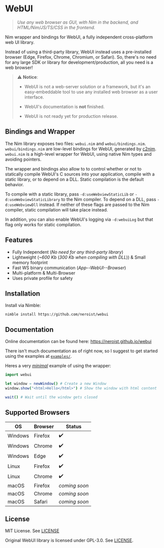 # WebUI

> *Use any web browser as GUI, with Nim in the backend, and HTML/Nim/JS/TS/CSS in the*
> *frontend.*

Nim wrapper and bindings for WebUI, a fully independent cross-platform web UI
library.

Instead of using a third-party library, WebUI instead uses a pre-installed
browser (Edge, Firefox, Chrome, Chromium, or Safari). So, there's no need for any
large SDK or library for development/production, all you need is a web browser!

> :warning: **Notice**:
>
> * WebUI is not a web-server solution or a framework, but it's an easy-embeddable
> tool to use any installed web browser as a user interface.
>
> * WebUI's documentation is **not** finished.
>
> * WebUI is not ready yet for production release.

## Bindings and Wrapper

The Nim library exposes two files: `webui.nim` and `webui/bindings.nim`.
`webui/bindings.nim` are low-level bindings for WebUI, generated by
[c2nim](https://github.com/nim-lang/c2nim). `webui.nim` is a high-level wrapper for
WebUI, using native Nim types and avoiding pointers.

The wrapper and bindings also allow to to control whether or not to statically
compile WebUI's C sources into your application, compile with a static library, or to
depend on a DLL. Static compilation is the default behavior.

To compile with a static library, pass `-d:useWebviewStaticLib` or
`-d:useWebviewStaticLibrary` to the Nim compiler. To depend on a DLL, pass
`-d:useWebviewDll` instead. If neither of these flags are passed to the Nim compiler,
static compilation will take place instead.

In addition, you can also enable WebUI's logging via `-d:webuiLog` but that flag only
works for static compilation.

## Features

* Fully Independent (*No need for any third-party library*)
* Lightweight (*~600 Kb* (*300 Kb when compiling with DLL*)) & Small memory footprint
* Fast WS binary communication (*App--WebUI--Browser*)
* Multi-platform & Multi-Browser
* Uses private profile for safety

## Installation

Install via Nimble:

```shell
nimble install https://github.com/neroist/webui
```

## Documentation

Online documentation can be found here: <https://neroist.github.io/webui>

There isn't much documentation as of right now, so I suggest to get started
using the examples at [`examples/`](examples/).

Heres a very [*minimal*](examples/minimal.nim) example of using the wrapper:

```nim
import webui

let window = newWindow() # Create a new Window
window.show("<html>Hello</html>") # Show the window with html content

wait() # Wait until the window gets closed
```

## Supported Browsers

| OS      | Browser | Status        |
| ------  | ------  | ------        |
| Windows | Firefox | ✔️            |
| Windows | Chrome  | ✔️            |
| Windows | Edge    | ✔️            |
| Linux   | Firefox | ✔️            |
| Linux   | Chrome  | ✔️            |
| macOS   | Firefox | *coming soon* |
| macOS   | Chrome  | *coming soon* |
| macOS   | Safari  | *coming soon* |

## License

MIT License. See [LICENSE](LICENSE)

Original WebUI library is licensed under GPL-3.0. See
[LICENSE](https://github.com/alifcommunity/webui/blob/main/LICENSE).
